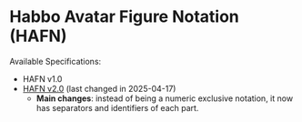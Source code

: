 # **Habbo Avatar Figure Notation (HAFN)**

Available Specifications:

- HAFN v1.0
- [HAFN v2.0](./spec/HAFN-v2_0.md) (last changed in 2025-04-17)
  - **Main changes**: instead of being a numeric exclusive notation, it now has separators and identifiers of each part.
